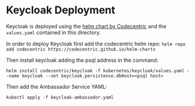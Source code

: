 # Keycloak Deployment

Keycloak is deployed using the [helm chart by Codecentric](https://github.com/codecentric/helm-charts/tree/master/charts/keycloak) and the `values.yaml` contained in this directory.

In order to deploy Keycloak first add the codecentric helm repo:
`helm repo add codecentric https://codecentric.github.io/helm-charts`

Then install keycloak adding the psql address in the command:

`helm install codecentric/keycloak -f kubernetes/keycloak/values.yaml --name keycloak --set keycloak.persistence.dbHost=<psql host>`

Then add the Ambassador Service YAML:

`kubectl apply -f keycloak-ambassador.yaml`